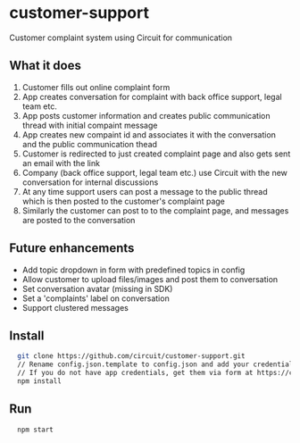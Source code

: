 # customer-support
Customer complaint system using Circuit for communication

## What it does
1. Customer fills out online complaint form
1. App creates conversation for complaint with back office support, legal team etc.
1. App posts customer information and creates public communication thread with initial compaint message
1. App creates new compaint id and associates it with the conversation and the public communication thead
1. Customer is redirected to just created complaint page and also gets sent an email with the link
1. Company (back office support, legal team etc.) use Circuit with the new conversation for internal discussions
1. At any time support users can post a message to the public thread which is then posted to the customer's complaint page
1. Similarly the customer can post to to the complaint page, and messages are posted to the conversation

## Future enhancements
* Add topic dropdown in form with predefined topics in config
* Allow customer to upload files/images and post them to conversation
* Set conversation avatar (missing in SDK)
* Set a 'complaints' label on conversation
* Support clustered messages

## Install
```bash
  git clone https://github.com/circuit/customer-support.git
  // Rename config.json.template to config.json and add your credentials
  // If you do not have app credentials, get them via form at https://circuit.github.io/oauth
  npm install
```

## Run
```bash
  npm start
```
